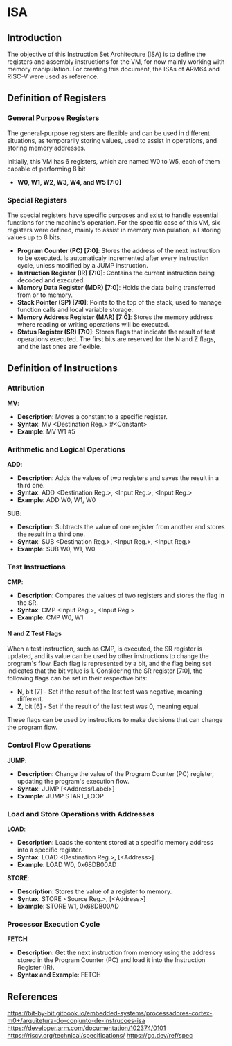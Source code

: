 # ISA
## Introduction
The objective of this Instruction Set Architecture (ISA) is to define the registers and assembly instructions for the VM, for now mainly working with memory manipulation. For creating this document, the ISAs of ARM64 and RISC-V were used as reference.
## Definition of Registers
### General Purpose Registers
The general-purpose registers are flexible and can be used in different situations, as temporarily storing values, used to assist in operations, and storing memory addresses.

Initially, this VM has 6 registers, which are named W0 to W5, each of them capable of performing 8 bit

- **W0, W1, W2, W3, W4, and W5 [7:0]**

### Special Registers
The special registers have specific purposes and exist to handle essential functions for the machine's operation.
For the specific case of this VM, six registers were defined, mainly to assist in memory manipulation, all storing values up to 8 bits.

- **Program Counter (PC) [7:0]**: Stores the address of the next instruction to be executed. Is automaticaly incremented after every instruction cycle, unless modified by a JUMP instruction.
- **Instruction Register (IR) [7:0]**: Contains the current instruction being decoded and executed.
- **Memory Data Register (MDR) [7:0]**: Holds the data being transferred from or to memory.
- **Stack Pointer (SP) [7:0]**: Points to the top of the stack, used to manage function calls and local variable storage.
- **Memory Address Register (MAR) [7:0]**: Stores the memory address where reading or writing operations will be executed.
- **Status Register (SR) [7:0]**: Stores flags that indicate the result of test operations executed. The first bits are reserved for the N and Z flags, and the last ones are flexible.

## Definition of Instructions

### Attribution
**MV**:
- **Description**: Moves a constant to a specific register.
- **Syntax**: MV \<Destination Reg.> \#\<Constant>
- **Example**: MV W1 #5

### Arithmetic and Logical Operations
**ADD**:
- **Description**: Adds the values of two registers and saves the result in a third one.
- **Syntax**: ADD \<Destination Reg.>, \<Input Reg.>, \<Input Reg.>
- **Example**: ADD W0, W1, W0

**SUB**:
- **Description**: Subtracts the value of one register from another and stores the result in a third one.
- **Syntax**: SUB \<Destination Reg.>, \<Input Reg.>, \<Input Reg.>
- **Example**: SUB W0, W1, W0

### Test Instructions
**CMP**:
- **Description**: Compares the values of two registers and stores the flag in the SR.
- **Syntax**: CMP \<Input Reg.>, \<Input Reg.>
- **Example**: CMP W0, W1

#### N and Z Test Flags
When a test instruction, such as CMP, is executed, the SR register is updated, and its value can be used by other instructions to change the program's flow. Each flag is represented by a bit, and the flag being set indicates that the bit value is 1.
Considering the SR register [7:0], the following flags can be set in their respective bits:
- **N**, bit [7] - Set if the result of the last test was negative, meaning different.
- **Z**, bit [6] - Set if the result of the last test was 0, meaning equal.

These flags can be used by instructions to make decisions that can change the program flow.

### Control Flow Operations
**JUMP**:
- **Description**: Change the value of the Program Counter (PC) register, updating the program's execution flow.
- **Syntax**: JUMP \[<Address/Label>]
- **Example**: JUMP START_LOOP

### Load and Store Operations with Addresses
**LOAD**:
- **Description**: Loads the content stored at a specific memory address into a specific register.
- **Syntax**: LOAD \<Destination Reg.>, [\<Address>]
- **Example**: LOAD W0, 0x68DB00AD

**STORE**:
- **Description**: Stores the value of a register to memory.
- **Syntax**: STORE \<Source Reg.>, [\<Address>]
- **Example**: STORE W1, 0x68DB00AD

### Processor Execution Cycle
**FETCH**
- **Description**: Get the next instruction from memory using the address stored in the Program Counter (PC) and load it into the Instruction Register (IR).
- **Syntax and Example**: FETCH

## References
https://bit-by-bit.gitbook.io/embedded-systems/processadores-cortex-m0+/arquitetura-do-conjunto-de-instrucoes-isa
https://developer.arm.com/documentation/102374/0101
https://riscv.org/technical/specifications/
https://go.dev/ref/spec
###

